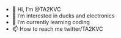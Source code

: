 - 👋 Hi, I’m @TA2KVC
- 👀 I’m interested in ducks and electronics
- 🌱 I’m currently learning coding
- 📫 How to reach me twitter/TA2KVC

<!---
TA2KVC/TA2KVC is a ✨ special ✨ repository because its `README.md` (this file) appears on your GitHub profile.
You can click the Preview link to take a look at your changes.
--->
